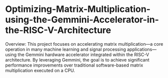 # Optimizing-Matrix-Multiplication-using-the-Gemmini-Accelerator-in-the-RISC-V-Architecture
Overview:
This project focuses on accelerating matrix multiplication—a core operation in many machine learning and signal processing applications—using the Gemmini hardware accelerator integrated within the RISC-V architecture. By leveraging Gemmini, the goal is to achieve significant performance improvements over traditional software-based matrix multiplication executed on a CPU.
